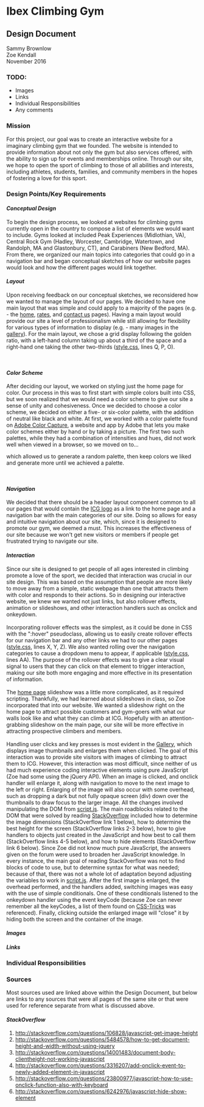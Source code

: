 # Ibex Climbing Gym
## Design Document

Sammy Brownlow<br>
Zoe Kendall<br>
November 2016<br>

### <b>TODO:</b><br>
* Images
* Links
* Individual Responsibilities
* Any comments

### Mission
For this project, our goal was to create an interactive website for a imaginary climbing gym that we founded. The website is intended to provide information about not only the gym but also services offered, with the ability to sign up for events and memberships online. Through our site, we hope to open the sport of climbing to those of all abilities and interests, including athletes, students, families, and community members in the hopes of fostering a love for this sport.

### Design Points/Key Requirements

#### <i>Conceptual Design</i>
To begin the design process, we looked at websites for climbing gyms currently open in the country to compose a list of elements we would want to include. Gyms looked at included Peak Experiences (Midlothian, VA), Central Rock Gym (Hadley, Worcester, Cambridge, Watertown, and Randolph, MA and Glastonbury, CT), and Carabiners (New Bedford, MA). From there, we organized our main topics into categories that could go in a navigation bar and began conceptual sketches of how our website pages would look and how the different pages would link together.<br>

#### <i>Layout</i>
Upon receiving feedback on our conceptual sketches, we reconsidered how we wanted to manage the layout of our pages. We decided to have one main layout that was simple and could apply to a majority of the pages (e.g. - the <a href = "index.html">home</a>, <a href = 'rates.html'>rates</a>, and <a href = 'contact.html'>contact us</a> pages). Having a main layout would provide our site a level of professionalism while still allowing for flexibility for various types of information to display (e.g. - many images in the <a href = 'gallery.html'>gallery</a>). For the main layout, we chose a grid display following the golden ratio, with a left-hand column taking up about a third of the space and a right-hand one taking the other two-thirds (<a href = 'style.css'>style.css</a>, lines Q, P, O).
<!--Why did we do this? How did it make the site more effective.-->
<br>

#### <i>Color Scheme</i>
After deciding our layout, we worked on styling just the home page for color. Our process in this was to first start with simple colors built into CSS, but we soon realized that we would need a color scheme to give our site a sense of unity and cohesiveness. Once we decided to choose a color scheme, we decided on either a five- or six-color palette, with the addition of neutral like black and white. At first, we worked with a color palette found on <a href = "https://color.adobe.com/explore/newest/">Adobe Color Capture</a>, a website and app by Adobe that lets you make color schemes either by hand or by taking a picture. The first two such palettes, while they had a combination of intensities and hues, did not work well when viewed in a browser, so we moved on to...
<!--website we used here-->
which allowed us to generate a random palette, then keep colors we liked and generate more until we achieved a palette.
<!--Why did we do this? How did it make the site more effective.-->
<br>

#### <i>Navigation</i>
We decided that there should be a header layout component common to all our pages that would contain the <a href = 'logos/icglogo2.jpg'>ICG logo</a> as a link to the home page and a navigation bar with the main categories of our site. Doing so allows for easy and intuitive navigation about our site, which, since it is designed to promote our gym, we deemed a must. This increases the effectiveness of our site because we won't get new visitors or members if people get frustrated trying to navigate our site.<br>

#### <i>Interaction</i>
Since our site is designed to get people of all ages interested in climbing promote a love of the sport, we decided that interaction was crucial in our site design. This was based on the assumption that people are more likely to move away from a simple, static webpage than one that attracts them with color and responds to their actions. So in designing our interactive website, we knew we wanted not just links, but also rollover effects, animation or slideshows, and other interaction handlers such as onclick and onkeydown.<br><br>
Incorporating rollover effects was the simplest, as it could be done in CSS with the ":hover" pseudoclass, allowing us to easily create rollover effects for our navigation bar and any other links we had to our other pages (<a href = 'style.css'>style.css</a>, lines X, Y, Z). We also wanted rolling over the navigation categories to cause a dropdown menu to appear, if applicable (<a href = 'style.css'>style.css</a>, lines AA). The purpose of the rollover effects was to give a clear visual signal to users that they can click on that element to trigger interaction, making our site both more engaging and more effective in its presentation of information.<br><br>
The <a href = 'index.html'>home page</a> slideshow was a little more complicated, as it required scripting. Thankfully, we had learned about slideshows in class, so Zoe incorporated that into our website. We wanted a slideshow right on the home page to attract possible customers and gym-goers with what our walls look like and what they can climb at ICG. Hopefully with an attention-grabbing slideshow on the main page, our site will be more effective in attracting prospective climbers and members.<br><br>
Handling user clicks and key presses is most evident in the <a href = 'gallery.html'>Gallery</a>, which displays image thumbnails and enlarges them when clicked. The goal of this interaction was to provide site visitors with images of climbing to attract them to ICG. However, this interaction was most difficult, since neither of us had much experience coding interactive elements using pure JavaScript (Zoe had some using the jQuery API). When an image is clicked, and onclick handler will enlarge it, along with navigation to move to the next image to the left or right. Enlarging of the image will also occur with some overhead, such as dropping a dark but not fully opaque screen (div) down over the thumbnails to draw focus to the larger image. All the changes involved manipulating the DOM from <a href = 'script.js'>script.js</a>. The main roadblocks related to the DOM that were solved by reading <a href = 'stackoverflow.com'>StackOverflow</a> included how to determine the image dimensions (StackOverflow link 1 below), how to determine the best height for the screen (StackOverflow links 2-3 below), how to give handlers to objects just created in the JavaScript and how best to call them (StackOverflow links 4-5 below), and how to hide elements (StackOverflow link 6 below). Since Zoe did not know much pure JavaScript, the answers given on the forum were used to broaden her JavaScript knowledge. In every instance, the main goal of reading StackOverflow was not to find blocks of code to use, but to determine syntax for what was needed; because of that, there was not a whole lot of adaptation beyond adjusting the variables to work in <a href = 'script.js'>script.js</a>. After the first image is enlarged, the overhead performed, and the handlers added, switching images was easy with the use of simple conditionals. One of these conditionals listened to the onkeydown handler using the event keyCode (because Zoe can never remember all the keyCodes, a list of them found on <a href = 'https://css-tricks.com/snippets/javascript/javascript-keycodes/'>CSS-Tricks</a> was referenced). Finally, clicking outside the enlarged image will "close" it by hiding both the screen and the container of the image.<br>

#### <i>Images</i>


#### <i>Links</i>


### Individual Responsibilities

### Sources
Most sources used are linked above within the Design Document, but below are links to any sources that were all pages of the same site or that were used for reference separate from what is discussed above.<br>
#### <i>StackOverflow</i>
1) <a href = 'http://stackoverflow.com/questions/106828/javascript-get-image-height'>http://stackoverflow.com/questions/106828/javascript-get-image-height</a><br>
2) <a href = 'http://stackoverflow.com/questions/5484578/how-to-get-document-height-and-width-without-using-jquery'>http://stackoverflow.com/questions/5484578/how-to-get-document-height-and-width-without-using-jquery</a><br>
3) <a href = 'http://stackoverflow.com/questions/14001483/document-body-clientheight-not-working-javascript'>http://stackoverflow.com/questions/14001483/document-body-clientheight-not-working-javascript</a><br>
4) <a href = 'http://stackoverflow.com/questions/3316207/add-onclick-event-to-newly-added-element-in-javascript'>http://stackoverflow.com/questions/3316207/add-onclick-event-to-newly-added-element-in-javascript</a><br>
5) <a href = 'http://stackoverflow.com/questions/23800977/javascript-how-to-use-onclick-function-also-with-keyboard'>http://stackoverflow.com/questions/23800977/javascript-how-to-use-onclick-function-also-with-keyboard</a><br>
6) <a href = 'http://stackoverflow.com/questions/6242976/javascript-hide-show-element'>http://stackoverflow.com/questions/6242976/javascript-hide-show-element</a><br>